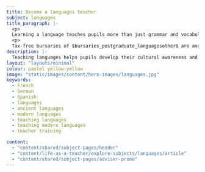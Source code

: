 ```yaml
---
title: Become a languages teacher
subject: languages
title_paragraph: |-
  <p>
  Learning a language teaches pupils more than just grammar and vocabulary. As a languages teacher, you'll help pupils gain a greater appreciation and understanding of the world.</p>
  <p>
  Tax-free bursaries of $bursaries_postgraduate_languagesother$ are available for eligible trainee teachers in all languages. For eligible French, German and Spanish trainee teachers, tax-free scholarships of $scholarships_languagesfrenchgermanspanish$ are available.</p>
description: |-
  Teaching languages helps pupils develop their cultural awareness and communication skills. Explore what you'll teach and what funding is available for training.
layout: "layouts/minimal"
colour: pastel yellow-yellow
image: "static/images/content/hero-images/languages.jpg"
keywords:
  - French
  - German
  - Spanish
  - languages
  - ancient languages
  - modern languages
  - teaching languages
  - teaching modern languages
  - teacher training

content:
  - "content/shared/subject-pages/header"
  - "content/life-as-a-teacher/explore-subjects/languages/article"
  - "content/shared/subject-pages/adviser-promo"
---
```

